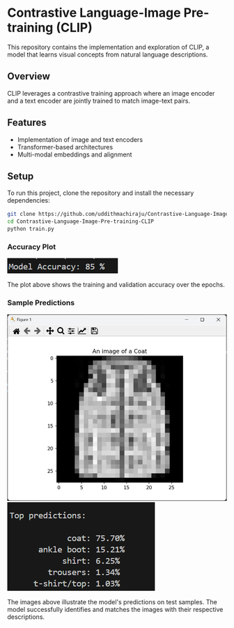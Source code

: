 # Contrastive Language-Image Pre-training (CLIP)

This repository contains the implementation and exploration of CLIP, a model that learns visual concepts from natural language descriptions.

## Overview
CLIP leverages a contrastive training approach where an image encoder and a text encoder are jointly trained to match image-text pairs.

## Features
- Implementation of image and text encoders
- Transformer-based architectures
- Multi-modal embeddings and alignment

## Setup
To run this project, clone the repository and install the necessary dependencies:
```bash
git clone https://github.com/uddithmachiraju/Contrastive-Language-Image-Pre-training-CLIP.git
cd Contrastive-Language-Image-Pre-training-CLIP
python train.py
```

### Accuracy Plot
![Model Accuracy](Accuracy.png)

The plot above shows the training and validation accuracy over the epochs.

### Sample Predictions
![Sample](Sample.png)
![Predictions](Predictions.png)

The images above illustrate the model's predictions on test samples. The model successfully identifies and matches the images with their respective descriptions.
